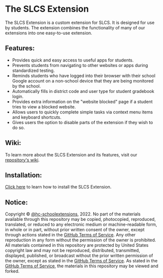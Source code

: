 # The SLCS Extension

The SLCS Extension is a custom extension for SLCS. It is designed for use by students. The extension combines the functionality of many of our extensions into one easy-to-use extension.

## Features:
- Provides quick and easy access to useful apps for students.
- Prevents students from navigating to other websites or apps during standardized testing.
- Reminds students who have logged into their browser with their school Google account on a non-school device that they are being monitored by the school.
- Automatically fills in district code and user type for student gradebook login.
- Provides extra information on the "website blocked" page if a student tries to view a blocked website.
- Allows users to quickly complete simple tasks via context menu items and keyboard shortcuts.
- Gives users the option to disable parts of the extension if they wish to do so.

## Wiki:
To learn more about the SLCS Extension and its features, visit our [repository's wiki](https://github.com/hc-schoolextensions/the-slcs-extension/wiki).

## Installation:
[Click here](https://github.com/hc-schoolextensions/the-slcs-extension/wiki/Installation) to learn how to install the SLCS Extension.

## Notice:

Copyright © [@hc-schoolextensions](https://github.com/hc-schoolextensions/ '@hc-schoolextensions'), 2022. No part of the materials available through this repository may be copied, photocopied, reproduced, translated, or reduced to any electronic medium or machine-readable form, in whole or in part, without prior written consent of the owner, except through actions stated in the [GitHub Terms of Service](https://docs.github.com/en/site-policy/github-terms/github-terms-of-service#5-license-grant-to-other-users). Any other reproduction in any form without the permission of the owner is prohibited. All materials contained in this repository are protected by United States copyright law and may not be reproduced, distributed, transmitted, displayed, published, or broadcast without the prior written permission of the owner, except as stated in the [GitHub Terms of Service](https://docs.github.com/en/site-policy/github-terms/github-terms-of-service#5-license-grant-to-other-users). As stated in the [GitHub Terms of Service](https://docs.github.com/en/site-policy/github-terms/github-terms-of-service#5-license-grant-to-other-users), the materials in this repository may be viewed and forked.